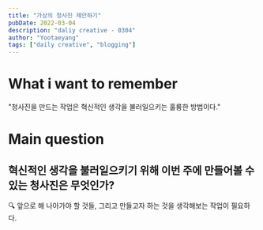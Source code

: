 ```yaml
---
title: "가상의 청사진 제안하기"
pubDate: 2022-03-04
description: "daliy creative - 0304"
author: "Yootaeyang"
tags: ["daily creative", "blogging"]
---
```


# What i want to remember

"청사진을 만드는 작업은 혁신적인 생각을 불러일으키는 훌륭한 방법이다."

# Main question

## 혁신적인 생각을 불러일으키기 위해 이번 주에 만들어볼 수 있는 청사진은 무엇인가?

🔍 앞으로 해 나아가야 할 것들, 그리고 만들고자 하는 것을 생각해보는 작업이 필요하다.
